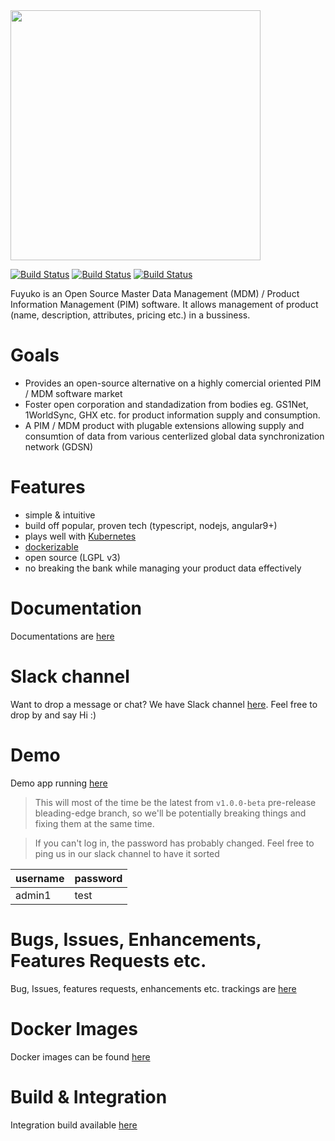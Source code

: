 
<img src="https://raw.githubusercontent.com/tmjeee/fuyuko/v1.0.0-beta/fe/src/assets/images/logo/fuyuko-logo-with-side-wordings.png" width="400">

[![Build Status](https://jenkins.fuyuko.org/buildStatus/icon?job=fuyuko-fe&subject=FE%20Build%20Status%20v1.0.0-beta)](https://jenkins.fuyuko.org/job/fuyuko-fe/)
[![Build Status](https://jenkins.fuyuko.org/buildStatus/icon?job=fuyuko-be&subject=BE%20Build%20Status%20v1.0.0-beta)](https://jenkins.fuyuko.org/job/fuyuko-be/)
[![Build Status](https://jenkins.fuyuko.org/buildStatus/icon?job=fuyuko-wf&subject=WF%20Build%20Status%20v1.0.0-beta)](https://jenkins.fuyuko.org/job/fuyuko-wf/)

Fuyuko is an Open Source Master Data Management (MDM) / Product Information Management (PIM) software.
It allows management of product (name, description, attributes, pricing etc.) in a bussiness. 

# Goals
* Provides an open-source alternative on a highly comercial oriented PIM / MDM software market
* Foster open corporation and standadization from bodies eg. GS1Net, 1WorldSync, GHX etc. for product information supply and consumption.
* A PIM / MDM product with plugable extensions allowing supply and consumtion of data from various centerlized global data synchronization network (GDSN)

# Features
* simple & intuitive
* build off popular, proven tech (typescript, nodejs, angular9+)
* plays well with [Kubernetes](https://k8s.io)
* [dockerizable](https://docker.com) 
* open source (LGPL v3)
* no breaking the bank while managing your product data effectively

# Documentation
Documentations are [here](https://docs.fuyuko.org)

# Slack channel
Want to drop a message or chat? We have Slack channel [here](https://fuyuko.slack.com/channels/#fuyuko). Feel free to drop by and say Hi :) 

# Demo
Demo app running [here](https://demo.fuyuko.org)

> This will most of the time be the latest from `v1.0.0-beta` pre-release bleading-edge branch, 
> so we'll be potentially breaking things and fixing them at the same time.

> If you can't log in, the password has probably changed. Feel free to ping us in our slack channel to have it sorted

| username | password |
| -------- | -------- |
| admin1 | test |

# Bugs, Issues, Enhancements, Features Requests etc.
Bug, Issues, features requests, enhancements etc. trackings are [here](https://github.com/tmjeee/fuyuko/issues)

# Docker Images
Docker images can be found [here](https://hub.docker.com/repositories/tmjee)

# Build & Integration 
Integration build available [here](https://jenkins.fuyuko.org)
